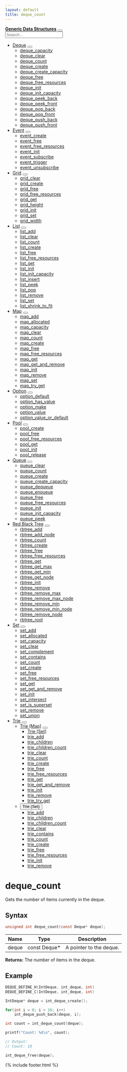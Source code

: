 ```yaml
---
layout: default
title: deque_count
---
```

<div class="row">
<div class="col-md-3 side-nav text-light">
<nav class="navbar-dark">
<div class="d-inline-flex justify-content-between justify-content-md-center align-items-center w-100 py-2">
<b><a href="{{site.baseurl}}/">Generic Data Structures</a></b>
<button class="side-nav-button" type="button" data-toggle="collapse" data-target="#sidenav-container">
<span class="side-nav-button-image"></span>
</button>
</div>
<div class="collapse" id="sidenav-container">
<div class="d-flex justify-content-center">
<input class="form - control" type="text" name="search" id="search" placeholder="Search..." aria-label="Search">
</div>
<ul id="search-results" style="display: hidden;"></ul>
<ul id="nav-items">
<li>
<a href="{{site.baseurl}}/deque">Deque</a>
<button class="nav-dropdown active"></button>
<ul class="nav-dropdown-container" style="display: block;">
<li>
<a href="{{site.baseurl}}/deque/deque-capacity">deque_capacity</a>
</li>
<li>
<a href="{{site.baseurl}}/deque/deque-clear">deque_clear</a>
</li>
<li>
<a href="{{site.baseurl}}/deque/deque-count">deque_count</a>
</li>
<li>
<a href="{{site.baseurl}}/deque/deque-create">deque_create</a>
</li>
<li>
<a href="{{site.baseurl}}/deque/deque-create-capacity">deque_create_capacity</a>
</li>
<li>
<a href="{{site.baseurl}}/deque/deque-free">deque_free</a>
</li>
<li>
<a href="{{site.baseurl}}/deque/deque-free-resources">deque_free_resources</a>
</li>
<li>
<a href="{{site.baseurl}}/deque/deque-init">deque_init</a>
</li>
<li>
<a href="{{site.baseurl}}/deque/deque-init-capacity">deque_init_capacity</a>
</li>
<li>
<a href="{{site.baseurl}}/deque/deque-peek-back">deque_peek_back</a>
</li>
<li>
<a href="{{site.baseurl}}/deque/deque-peek-front">deque_peek_front</a>
</li>
<li>
<a href="{{site.baseurl}}/deque/deque-pop-back">deque_pop_back</a>
</li>
<li>
<a href="{{site.baseurl}}/deque/deque-pop-front">deque_pop_front</a>
</li>
<li>
<a href="{{site.baseurl}}/deque/deque-push-back">deque_push_back</a>
</li>
<li>
<a href="{{site.baseurl}}/deque/deque-push-front">deque_push_front</a>
</li>
</ul>
</li>
<li>
<a href="{{site.baseurl}}/event">Event</a>
<button class="nav-dropdown"></button>
<ul class="nav-dropdown-container">
<li>
<a href="{{site.baseurl}}/event/event-create">event_create</a>
</li>
<li>
<a href="{{site.baseurl}}/event/event-free">event_free</a>
</li>
<li>
<a href="{{site.baseurl}}/event/event-free-resources">event_free_resources</a>
</li>
<li>
<a href="{{site.baseurl}}/event/event-init">event_init</a>
</li>
<li>
<a href="{{site.baseurl}}/event/event-subscribe">event_subscribe</a>
</li>
<li>
<a href="{{site.baseurl}}/event/event-trigger">event_trigger</a>
</li>
<li>
<a href="{{site.baseurl}}/event/event-unsubscribe">event_unsubscribe</a>
</li>
</ul>
</li>
<li>
<a href="{{site.baseurl}}/grid">Grid</a>
<button class="nav-dropdown"></button>
<ul class="nav-dropdown-container">
<li>
<a href="{{site.baseurl}}/grid/grid-clear">grid_clear</a>
</li>
<li>
<a href="{{site.baseurl}}/grid/grid-create">grid_create</a>
</li>
<li>
<a href="{{site.baseurl}}/grid/grid-free">grid_free</a>
</li>
<li>
<a href="{{site.baseurl}}/grid/grid-free-resources">grid_free_resources</a>
</li>
<li>
<a href="{{site.baseurl}}/grid/grid-get">grid_get</a>
</li>
<li>
<a href="{{site.baseurl}}/grid/grid-height">grid_height</a>
</li>
<li>
<a href="{{site.baseurl}}/grid/grid-init">grid_init</a>
</li>
<li>
<a href="{{site.baseurl}}/grid/grid-set">grid_set</a>
</li>
<li>
<a href="{{site.baseurl}}/grid/grid-width">grid_width</a>
</li>
</ul>
</li>
<li>
<a href="{{site.baseurl}}/list">List</a>
<button class="nav-dropdown"></button>
<ul class="nav-dropdown-container">
<li>
<a href="{{site.baseurl}}/list/list-add">list_add</a>
</li>
<li>
<a href="{{site.baseurl}}/list/list-clear">list_clear</a>
</li>
<li>
<a href="{{site.baseurl}}/list/list-count">list_count</a>
</li>
<li>
<a href="{{site.baseurl}}/list/list-create">list_create</a>
</li>
<li>
<a href="{{site.baseurl}}/list/list-free">list_free</a>
</li>
<li>
<a href="{{site.baseurl}}/list/list-free-resources">list_free_resources</a>
</li>
<li>
<a href="{{site.baseurl}}/list/list-get">list_get</a>
</li>
<li>
<a href="{{site.baseurl}}/list/list-init">list_init</a>
</li>
<li>
<a href="{{site.baseurl}}/list/list-init-capacity">list_init_capacity</a>
</li>
<li>
<a href="{{site.baseurl}}/list/list-insert">list_insert</a>
</li>
<li>
<a href="{{site.baseurl}}/list/list-peek">list_peek</a>
</li>
<li>
<a href="{{site.baseurl}}/list/list-pop">list_pop</a>
</li>
<li>
<a href="{{site.baseurl}}/list/list-remove">list_remove</a>
</li>
<li>
<a href="{{site.baseurl}}/list/list-set">list_set</a>
</li>
<li>
<a href="{{site.baseurl}}/list/list-shrink-to-fit">list_shrink_to_fit</a>
</li>
</ul>
</li>
<li>
<a href="{{site.baseurl}}/map">Map</a>
<button class="nav-dropdown"></button>
<ul class="nav-dropdown-container">
<li>
<a href="{{site.baseurl}}/map/map-add">map_add</a>
</li>
<li>
<a href="{{site.baseurl}}/map/map-allocated">map_allocated</a>
</li>
<li>
<a href="{{site.baseurl}}/map/map-capacity">map_capacity</a>
</li>
<li>
<a href="{{site.baseurl}}/map/map-clear">map_clear</a>
</li>
<li>
<a href="{{site.baseurl}}/map/map-count">map_count</a>
</li>
<li>
<a href="{{site.baseurl}}/map/map-create">map_create</a>
</li>
<li>
<a href="{{site.baseurl}}/map/map-free">map_free</a>
</li>
<li>
<a href="{{site.baseurl}}/map/map-free-resources">map_free_resources</a>
</li>
<li>
<a href="{{site.baseurl}}/map/map-get">map_get</a>
</li>
<li>
<a href="{{site.baseurl}}/map/map-get-and-remove">map_get_and_remove</a>
</li>
<li>
<a href="{{site.baseurl}}/map/map-init">map_init</a>
</li>
<li>
<a href="{{site.baseurl}}/map/map-remove">map_remove</a>
</li>
<li>
<a href="{{site.baseurl}}/map/map-set">map_set</a>
</li>
<li>
<a href="{{site.baseurl}}/map/map-try-get">map_try_get</a>
</li>
</ul>
</li>
<li>
<a href="{{site.baseurl}}/option">Option</a>
<button class="nav-dropdown"></button>
<ul class="nav-dropdown-container">
<li>
<a href="{{site.baseurl}}/option/option-default">option_default</a>
</li>
<li>
<a href="{{site.baseurl}}/option/option-has-value">option_has_value</a>
</li>
<li>
<a href="{{site.baseurl}}/option/option-make">option_make</a>
</li>
<li>
<a href="{{site.baseurl}}/option/option-value">option_value</a>
</li>
<li>
<a href="{{site.baseurl}}/option/option-value-or-default">option_value_or_default</a>
</li>
</ul>
</li>
<li>
<a href="{{site.baseurl}}/pool">Pool</a>
<button class="nav-dropdown"></button>
<ul class="nav-dropdown-container">
<li>
<a href="{{site.baseurl}}/pool/pool-create">pool_create</a>
</li>
<li>
<a href="{{site.baseurl}}/pool/pool-free">pool_free</a>
</li>
<li>
<a href="{{site.baseurl}}/pool/pool-free-resources">pool_free_resources</a>
</li>
<li>
<a href="{{site.baseurl}}/pool/pool-get">pool_get</a>
</li>
<li>
<a href="{{site.baseurl}}/pool/pool-init">pool_init</a>
</li>
<li>
<a href="{{site.baseurl}}/pool/pool-release">pool_release</a>
</li>
</ul>
</li>
<li>
<a href="{{site.baseurl}}/queue">Queue</a>
<button class="nav-dropdown"></button>
<ul class="nav-dropdown-container">
<li>
<a href="{{site.baseurl}}/queue/queue-clear">queue_clear</a>
</li>
<li>
<a href="{{site.baseurl}}/queue/queue-count">queue_count</a>
</li>
<li>
<a href="{{site.baseurl}}/queue/queue-create">queue_create</a>
</li>
<li>
<a href="{{site.baseurl}}/queue/queue-create-capacity">queue_create_capacity</a>
</li>
<li>
<a href="{{site.baseurl}}/queue/queue-dequeue">queue_dequeue</a>
</li>
<li>
<a href="{{site.baseurl}}/queue/queue-enqueue">queue_enqueue</a>
</li>
<li>
<a href="{{site.baseurl}}/queue/queue-free">queue_free</a>
</li>
<li>
<a href="{{site.baseurl}}/queue/queue-free-resources">queue_free_resources</a>
</li>
<li>
<a href="{{site.baseurl}}/queue/queue-init">queue_init</a>
</li>
<li>
<a href="{{site.baseurl}}/queue/queue-init-capacity">queue_init_capacity</a>
</li>
<li>
<a href="{{site.baseurl}}/queue/queue-peek">queue_peek</a>
</li>
</ul>
</li>
<li>
<a href="{{site.baseurl}}/redblacktree">Red Black Tree</a>
<button class="nav-dropdown"></button>
<ul class="nav-dropdown-container">
<li>
<a href="{{site.baseurl}}/redblacktree/rbtree-add">rbtree_add</a>
</li>
<li>
<a href="{{site.baseurl}}/redblacktree/rbtree-add-node">rbtree_add_node</a>
</li>
<li>
<a href="{{site.baseurl}}/redblacktree/rbtree-count">rbtree_count</a>
</li>
<li>
<a href="{{site.baseurl}}/redblacktree/rbtree-create">rbtree_create</a>
</li>
<li>
<a href="{{site.baseurl}}/redblacktree/rbtree-free">rbtree_free</a>
</li>
<li>
<a href="{{site.baseurl}}/redblacktree/rbtree-free-resources">rbtree_free_resources</a>
</li>
<li>
<a href="{{site.baseurl}}/redblacktree/rbtree-get">rbtree_get</a>
</li>
<li>
<a href="{{site.baseurl}}/redblacktree/rbtree-get-max">rbtree_get_max</a>
</li>
<li>
<a href="{{site.baseurl}}/redblacktree/rbtree-get-min">rbtree_get_min</a>
</li>
<li>
<a href="{{site.baseurl}}/redblacktree/rbtree-get-node">rbtree_get_node</a>
</li>
<li>
<a href="{{site.baseurl}}/redblacktree/rbtree-init">rbtree_init</a>
</li>
<li>
<a href="{{site.baseurl}}/redblacktree/rbtree-remove">rbtree_remove</a>
</li>
<li>
<a href="{{site.baseurl}}/redblacktree/rbtree-remove-max">rbtree_remove_max</a>
</li>
<li>
<a href="{{site.baseurl}}/redblacktree/rbtree-remove-max-node">rbtree_remove_max_node</a>
</li>
<li>
<a href="{{site.baseurl}}/redblacktree/rbtree-remove-min">rbtree_remove_min</a>
</li>
<li>
<a href="{{site.baseurl}}/redblacktree/rbtree-remove-min-node">rbtree_remove_min_node</a>
</li>
<li>
<a href="{{site.baseurl}}/redblacktree/rbtree-remove-node">rbtree_remove_node</a>
</li>
<li>
<a href="{{site.baseurl}}/redblacktree/rbtree-root">rbtree_root</a>
</li>
</ul>
</li>
<li>
<a href="{{site.baseurl}}/set">Set</a>
<button class="nav-dropdown"></button>
<ul class="nav-dropdown-container">
<li>
<a href="{{site.baseurl}}/set/set-add">set_add</a>
</li>
<li>
<a href="{{site.baseurl}}/set/set-allocated">set_allocated</a>
</li>
<li>
<a href="{{site.baseurl}}/set/set-capacity">set_capacity</a>
</li>
<li>
<a href="{{site.baseurl}}/set/set-clear">set_clear</a>
</li>
<li>
<a href="{{site.baseurl}}/set/set-complement">set_complement</a>
</li>
<li>
<a href="{{site.baseurl}}/set/set-contains">set_contains</a>
</li>
<li>
<a href="{{site.baseurl}}/set/set-count">set_count</a>
</li>
<li>
<a href="{{site.baseurl}}/set/set-create">set_create</a>
</li>
<li>
<a href="{{site.baseurl}}/set/set-free">set_free</a>
</li>
<li>
<a href="{{site.baseurl}}/set/set-free-resources">set_free_resources</a>
</li>
<li>
<a href="{{site.baseurl}}/set/set-get">set_get</a>
</li>
<li>
<a href="{{site.baseurl}}/set/set-get-and-remove">set_get_and_remove</a>
</li>
<li>
<a href="{{site.baseurl}}/set/set-init">set_init</a>
</li>
<li>
<a href="{{site.baseurl}}/set/set-intersect">set_intersect</a>
</li>
<li>
<a href="{{site.baseurl}}/set/set-is-superset">set_is_superset</a>
</li>
<li>
<a href="{{site.baseurl}}/set/set-remove">set_remove</a>
</li>
<li>
<a href="{{site.baseurl}}/set/set-union">set_union</a>
</li>
</ul>
</li>
<li>
<a href="{{site.baseurl}}/trie">Trie</a>
<button class="nav-dropdown"></button>
<ul class="nav-dropdown-container">
<li>
<a href="{{site.baseurl}}/trie/trie-map">Trie (Map)</a>
<button class="nav-dropdown"></button>
<ul class="nav-dropdown-container">
<li>
<a href="{{site.baseurl}}/trie/trie-map/trie-set">Trie (Set)</a>
</li>
<li>
<a href="{{site.baseurl}}/trie/trie-map/trie-add">trie_add</a>
</li>
<li>
<a href="{{site.baseurl}}/trie/trie-map/trie-children">trie_children</a>
</li>
<li>
<a href="{{site.baseurl}}/trie/trie-map/trie-children-count">trie_children_count</a>
</li>
<li>
<a href="{{site.baseurl}}/trie/trie-map/trie-clear">trie_clear</a>
</li>
<li>
<a href="{{site.baseurl}}/trie/trie-map/trie-count">trie_count</a>
</li>
<li>
<a href="{{site.baseurl}}/trie/trie-map/trie-create">trie_create</a>
</li>
<li>
<a href="{{site.baseurl}}/trie/trie-map/trie-free">trie_free</a>
</li>
<li>
<a href="{{site.baseurl}}/trie/trie-map/trie-free-resources">trie_free_resources</a>
</li>
<li>
<a href="{{site.baseurl}}/trie/trie-map/trie-get">trie_get</a>
</li>
<li>
<a href="{{site.baseurl}}/trie/trie-map/trie-get-and-remove">trie_get_and_remove</a>
</li>
<li>
<a href="{{site.baseurl}}/trie/trie-map/trie-init">trie_init</a>
</li>
<li>
<a href="{{site.baseurl}}/trie/trie-map/trie-remove">trie_remove</a>
</li>
<li>
<a href="{{site.baseurl}}/trie/trie-map/trie-try-get">trie_try_get</a>
</li>
</ul>
</li>
<li>
<button class="nav-dropdown">Trie (Set)</button>
<ul class="nav-dropdown-container">
<li>
<a href="{{site.baseurl}}/trie/trie-set/trie-add">trie_add</a>
</li>
<li>
<a href="{{site.baseurl}}/trie/trie-set/trie-children">trie_children</a>
</li>
<li>
<a href="{{site.baseurl}}/trie/trie-set/trie-children-count">trie_children_count</a>
</li>
<li>
<a href="{{site.baseurl}}/trie/trie-set/trie-clear">trie_clear</a>
</li>
<li>
<a href="{{site.baseurl}}/trie/trie-set/trie-contains">trie_contains</a>
</li>
<li>
<a href="{{site.baseurl}}/trie/trie-set/trie-count">trie_count</a>
</li>
<li>
<a href="{{site.baseurl}}/trie/trie-set/trie-create">trie_create</a>
</li>
<li>
<a href="{{site.baseurl}}/trie/trie-set/trie-free">trie_free</a>
</li>
<li>
<a href="{{site.baseurl}}/trie/trie-set/trie-free-resources">trie_free_resources</a>
</li>
<li>
<a href="{{site.baseurl}}/trie/trie-set/trie-init">trie_init</a>
</li>
<li>
<a href="{{site.baseurl}}/trie/trie-set/trie-remove">trie_remove</a>
</li>
</ul>
</li>
</ul>
</li>
</ul>
</div>
</nav>
</div>
<div class="col-md-3"></div>
<div class="col-md-8" markdown="1">

# deque_count

Gets the number of items currently in the deque.

## Syntax

```c
unsigned int deque_count(const Deque* deque);
```

| Name | Type | Description |
| --- | --- | --- |
| deque | const Deque* | A pointer to the deque. |

**Returns:** The number of items in the deque.

## Example

```c
DEQUE_DEFINE_H(IntDeque, int_deque, int)
DEQUE_DEFINE_C(IntDeque, int_deque, int)

IntDeque* deque = int_deque_create();

for(int i = 0; i < 10; i++)
    int_deque_push_back(deque, i);

int count = int_deque_count(deque);

printf("Count: %d\n", count);

// Output:
// Count: 10

int_deque_free(deque);
```

{% include footer.html %}

</div>
</div>
